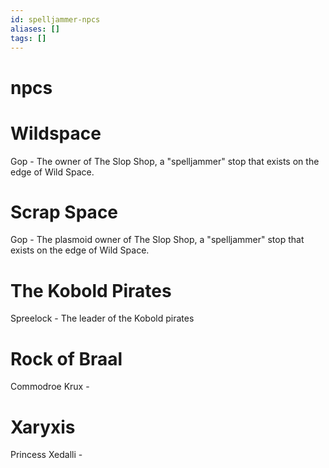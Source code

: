 ```yaml
---
id: spelljammer-npcs
aliases: []
tags: []
---
```




# npcs

# Wildspace 

Gop - The owner of The Slop Shop, a "spelljammer" stop that  exists on the edge of Wild Space.


# Scrap Space
Gop - The plasmoid owner of The Slop Shop, a "spelljammer" stop that  exists on the edge of Wild Space.

# The Kobold Pirates

Spreelock - The leader of the Kobold pirates


# Rock of Braal

Commodroe Krux - 


# Xaryxis 
Princess Xedalli - 
